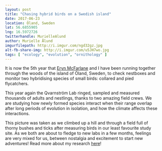 ```yaml
---
layout: post
title: "Chasing hybrid birds on a Swedish island"
date: 2017-06-23
location: Öland, Sweden 
lat: 56.6855905
lng: 16.5972726
twitterhandle: MurielleAlund
author: Murielle Ålund 
imgurfilepath: http://i.imgur.com/ngd32gz.jpg
alt-fb-share-img: http://i.imgur.com/u5JH7wo.jpg
tags: [	"ecology", "evolution", "ornithology" ]
---
```

	
	
It is now the 5th year that [Eryn McFarlane](https;//twitter.com/ErynMcFarlane) and I have been running together through the woods of the island of Öland, Sweden, to check nestboxes and monitor two hybridising species of small birds: collared and pied flycatchers. 

This year again the Qvarnström Lab ringed, sampled and measured thousands of adults and nestlings, thanks to two amazing field crews. We are studying how newly formed species interact when their range overlap after long periods of evolution in isolation, and how the climate affects these interactions.

This picture was taken as we climbed up a hill and through a field full of thorny bushes and ticks after measuring birds in our least favourite study site. As we both are about to fledge to new labs in a few months, feelings are very mixed for us, between nostalgia and excitement to start new adventures! Read more about my research [here](https://muriellealund.wordpress.com/)!
